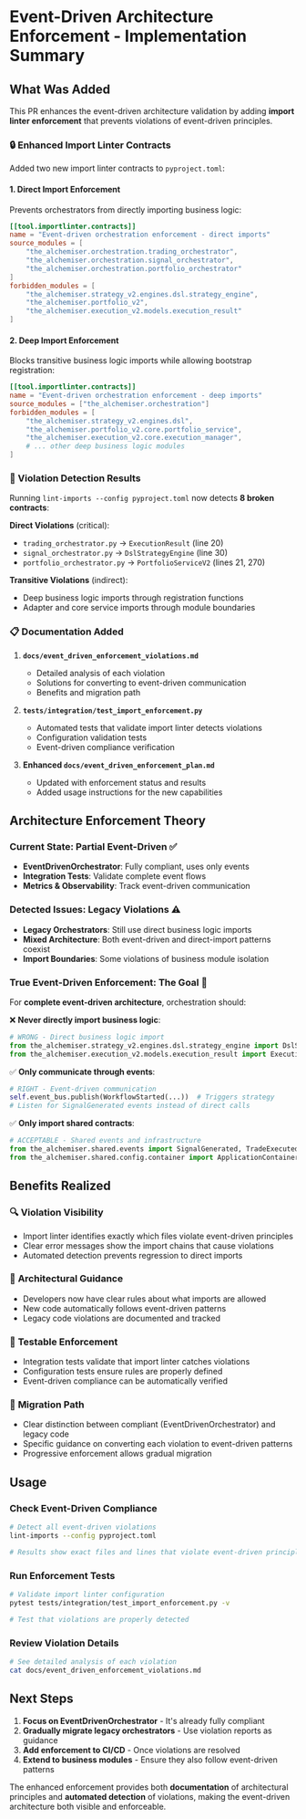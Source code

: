 # Event-Driven Architecture Enforcement - Implementation Summary

## What Was Added

This PR enhances the event-driven architecture validation by adding **import linter enforcement** that prevents violations of event-driven principles.

### 🔒 Enhanced Import Linter Contracts

Added two new import linter contracts to `pyproject.toml`:

#### 1. Direct Import Enforcement
Prevents orchestrators from directly importing business logic:

```toml
[[tool.importlinter.contracts]]
name = "Event-driven orchestration enforcement - direct imports"
source_modules = [
    "the_alchemiser.orchestration.trading_orchestrator",
    "the_alchemiser.orchestration.signal_orchestrator", 
    "the_alchemiser.orchestration.portfolio_orchestrator"
]
forbidden_modules = [
    "the_alchemiser.strategy_v2.engines.dsl.strategy_engine",
    "the_alchemiser.portfolio_v2",
    "the_alchemiser.execution_v2.models.execution_result"
]
```

#### 2. Deep Import Enforcement  
Blocks transitive business logic imports while allowing bootstrap registration:

```toml
[[tool.importlinter.contracts]]
name = "Event-driven orchestration enforcement - deep imports"
source_modules = ["the_alchemiser.orchestration"]
forbidden_modules = [
    "the_alchemiser.strategy_v2.engines.dsl",
    "the_alchemiser.portfolio_v2.core.portfolio_service",
    "the_alchemiser.execution_v2.core.execution_manager",
    # ... other deep business logic modules
]
```

### 🚨 Violation Detection Results

Running `lint-imports --config pyproject.toml` now detects **8 broken contracts**:

**Direct Violations** (critical):
- `trading_orchestrator.py` → `ExecutionResult` (line 20)
- `signal_orchestrator.py` → `DslStrategyEngine` (line 30)  
- `portfolio_orchestrator.py` → `PortfolioServiceV2` (lines 21, 270)

**Transitive Violations** (indirect):
- Deep business logic imports through registration functions
- Adapter and core service imports through module boundaries

### 📋 Documentation Added

1. **`docs/event_driven_enforcement_violations.md`**
   - Detailed analysis of each violation
   - Solutions for converting to event-driven communication
   - Benefits and migration path

2. **`tests/integration/test_import_enforcement.py`**
   - Automated tests that validate import linter detects violations
   - Configuration validation tests
   - Event-driven compliance verification

3. **Enhanced `docs/event_driven_enforcement_plan.md`**
   - Updated with enforcement status and results
   - Added usage instructions for the new capabilities

## Architecture Enforcement Theory

### Current State: Partial Event-Driven ✅
- **EventDrivenOrchestrator**: Fully compliant, uses only events
- **Integration Tests**: Validate complete event flows  
- **Metrics & Observability**: Track event-driven communication

### Detected Issues: Legacy Violations ⚠️
- **Legacy Orchestrators**: Still use direct business logic imports
- **Mixed Architecture**: Both event-driven and direct-import patterns coexist
- **Import Boundaries**: Some violations of business module isolation

### True Event-Driven Enforcement: The Goal 🎯

For **complete event-driven architecture**, orchestration should:

❌ **Never directly import business logic**:
```python
# WRONG - Direct business logic import
from the_alchemiser.strategy_v2.engines.dsl.strategy_engine import DslStrategyEngine
from the_alchemiser.execution_v2.models.execution_result import ExecutionResult
```

✅ **Only communicate through events**:
```python  
# RIGHT - Event-driven communication
self.event_bus.publish(WorkflowStarted(...))  # Triggers strategy
# Listen for SignalGenerated events instead of direct calls
```

✅ **Only import shared contracts**:
```python
# ACCEPTABLE - Shared events and infrastructure
from the_alchemiser.shared.events import SignalGenerated, TradeExecuted
from the_alchemiser.shared.config.container import ApplicationContainer
```

## Benefits Realized

### 🔍 **Violation Visibility**
- Import linter identifies exactly which files violate event-driven principles
- Clear error messages show the import chains that cause violations
- Automated detection prevents regression to direct imports

### 📐 **Architectural Guidance**  
- Developers now have clear rules about what imports are allowed
- New code automatically follows event-driven patterns
- Legacy code violations are documented and tracked

### 🧪 **Testable Enforcement**
- Integration tests validate that import linter catches violations
- Configuration tests ensure rules are properly defined
- Event-driven compliance can be automatically verified

### 🚀 **Migration Path**
- Clear distinction between compliant (EventDrivenOrchestrator) and legacy code
- Specific guidance on converting each violation to event-driven patterns
- Progressive enforcement allows gradual migration

## Usage

### Check Event-Driven Compliance
```bash
# Detect all event-driven violations
lint-imports --config pyproject.toml

# Results show exact files and lines that violate event-driven principles
```

### Run Enforcement Tests
```bash  
# Validate import linter configuration
pytest tests/integration/test_import_enforcement.py -v

# Test that violations are properly detected
```

### Review Violation Details
```bash
# See detailed analysis of each violation
cat docs/event_driven_enforcement_violations.md
```

## Next Steps

1. **Focus on EventDrivenOrchestrator** - It's already fully compliant
2. **Gradually migrate legacy orchestrators** - Use violation reports as guidance  
3. **Add enforcement to CI/CD** - Once violations are resolved
4. **Extend to business modules** - Ensure they also follow event-driven patterns

The enhanced enforcement provides both **documentation** of architectural principles and **automated detection** of violations, making the event-driven architecture both visible and enforceable.